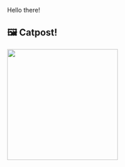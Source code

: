 Hello there!



## 🖼️ Catpost!

<sub>
    <img src="https://cdn2.thecatapi.com/images/q9vOr7UBk.jpg" height="256">
</sub>

